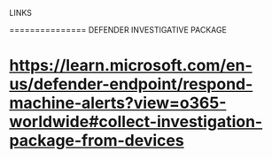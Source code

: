 LINKS

===============
DEFENDER INVESTIGATIVE PACKAGE

https://learn.microsoft.com/en-us/defender-endpoint/respond-machine-alerts?view=o365-worldwide#collect-investigation-package-from-devices
===============
